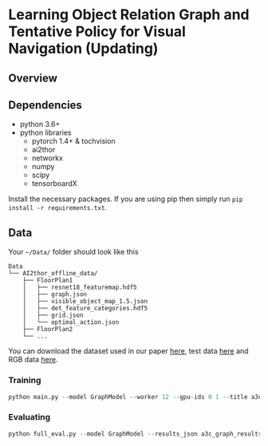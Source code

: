 # Learning Object Relation Graph and Tentative Policy for Visual Navigation (Updating)

## Overview

## Dependencies

- python 3.6+
- python libraries
  - pytorch 1.4+ & tochvision
  - ai2thor
  - networkx
  - numpy
  - scipy
  - tensorboardX

Install the necessary packages. If you are using pip then simply run `pip install -r requirements.txt`.

## Data

Your `~/Data/` folder should look like this
```
Data
└── AI2thor_offline_data/
    ├── FloorPlan1
    │   ├── resnet18_featuremap.hdf5
    │   ├── graph.json
    │   ├── visible_object_map_1.5.json
    │   ├── det_feature_categories.hdf5
    │   ├── grid.json
    │   └── optimal_action.json
    ├── FloorPlan2
    └── ...
```
You can download the dataset used in our paper [here](https://drive.google.com/file/d/1kvYvutjqc6SLEO65yQjo8AuU85voT5sC/view?usp=sharing), test data [here](https://drive.google.com/file/d/1ud_2OQfFFJOufdz_KYBdgJesEGkwy7Nj/view?usp=sharing) and RGB data [here](https://drive.google.com/file/d/1-Xyo6zQNn1I1CQ0m6DEM_ojUUx1NUU5l/view?usp=sharing).

### Training 

```python
python main.py --model GraphModel --worker 12 --gpu-ids 0 1 --title a3c_graph
```

### Evaluating

```python
python full_eval.py --model GraphModel --results_json a3c_graph_results.json --gpu-ids 0 1 --title a3c_graph
```
